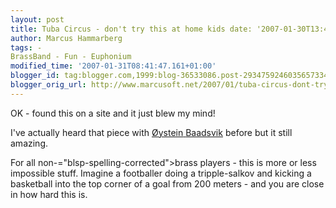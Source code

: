 ```yaml
---
layout: post
title: Tuba Circus - don't try this at home kids date: '2007-01-30T13:45:00.000+01:00'
author: Marcus Hammarberg
tags: -
BrassBand - Fun - Euphonium
modified_time: '2007-01-31T08:41:47.161+01:00'
blogger_id: tag:blogger.com,1999:blog-36533086.post-2934759246035657334
blogger_orig_url: http://www.marcusoft.net/2007/01/tuba-circus-dont-try-this-at-home.html
---
```


OK - found this on a site and it just blew my mind!

I've actually heard that piece with
<a href="http://www.baadsvik.com/" target="_blank"><span
id="SPELLING_ERROR_0" class="blsp-spelling-error"
onclick="BLOG_clickHandler(this)">Øystein</span> <span
id="SPELLING_ERROR_1" class="blsp-spelling-error"
onclick="BLOG_clickHandler(this)">Baadsvik</span></a> before but it
still amazing.

For all non-<span>="blsp-spelling-corrected">brass players</span> - this is more or
less impossible stuff. Imagine a footballer doing a <span
id="SPELLING_ERROR_3" class="blsp-spelling-error"
onclick="BLOG_clickHandler(this)">tripple</span>-<span
id="SPELLING_ERROR_4" class="blsp-spelling-error"
onclick="BLOG_clickHandler(this)">salkov</span> and kicking a basketball
into the top corner of a goal from 200 meters - and you are close in how
hard this is.





